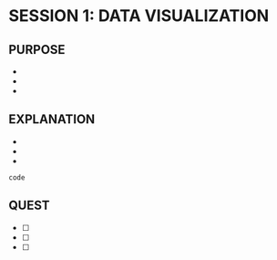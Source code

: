 # SESSION 1: DATA VISUALIZATION

## PURPOSE

- 
- 
- 

## EXPLANATION

-
-
-
```
code
```

## QUEST

-[ ]
-[ ]
-[ ]
